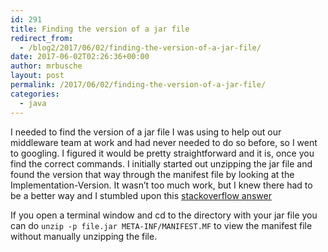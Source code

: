 ```yaml
---
id: 291
title: Finding the version of a jar file
redirect_from:
  - /blog2/2017/06/02/finding-the-version-of-a-jar-file/
date: 2017-06-02T02:26:36+00:00
author: mrbusche
layout: post
permalink: /2017/06/02/finding-the-version-of-a-jar-file/
categories:
  - java
---
```

I needed to find the version of a jar file I was using to help out our middleware team at work and had never needed to do so before, so I went to googling. I figured it would be pretty straightforward and it is, once you find the correct commands. I initially started out unzipping the jar file and found the version that way through the manifest file by looking at the Implementation-Version. It wasn&#8217;t too much work, but I knew there had to be a better way and I stumbled upon this [stackoverflow answer](https://stackoverflow.com/a/38313502/1065868)

If you open a terminal window and cd to the directory with your jar file you can do `unzip -p file.jar META-INF/MANIFEST.MF` to view the manifest file without manually unzipping the file.